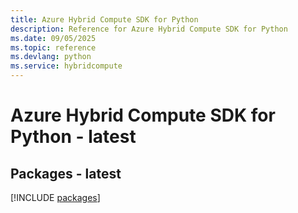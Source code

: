 ```yaml
---
title: Azure Hybrid Compute SDK for Python
description: Reference for Azure Hybrid Compute SDK for Python
ms.date: 09/05/2025
ms.topic: reference
ms.devlang: python
ms.service: hybridcompute
---
```

# Azure Hybrid Compute SDK for Python - latest
## Packages - latest
[!INCLUDE [packages](hybrid-compute-index.md)]